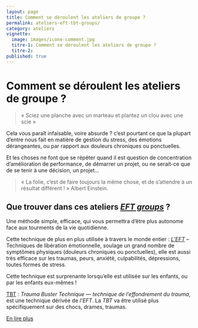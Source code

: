 ```yaml
---
layout: page
title: Comment se déroulent les ateliers de groupe ?
permalink: ateliers-eft-tbt-groups/
category: ateliers
vignette:
  image: images/icone-comment.jpg
  titre-1: Comment se déroulent les ateliers de groupe ?
  titre-2:
published: true
---
```




# Comment se déroulent les ateliers de groupe ?

> « Sciez une planche avec un marteau et plantez un clou avec une scie »

Cela vous paraît infaisable, voire absurde ? c’est pourtant ce que la plupart d’entre nous fait en matière de gestion du stress, des émotions dérangeantes, ou par rapport aux douleurs chroniques ou ponctuelles.

Et les choses ne font que se répéter quand il est question de concentration d’amélioration de performance, de démarrer un projet, ou ne serait-ce que de se tenir à une décision, un projet...

> « La folie, c’est de faire toujours la même chose, et de s’attendre à un résultat différent ! » Albert Einstein.



## Que trouver dans ces ateliers [*EFT groups*](../la-puissance-du-groupe/) ?

Une méthode simple, efficace, qui vous permettra d’être plus autonome face aux tourments de la vie quotidienne.

Cette technique de plus en plus utilisée à travers le monde entier : [*L’EFT*](../qu-est-ce-que-l-eft/) – Techniques de libération émotionnelle, soulage un grand nombre de symptômes physiques (douleurs chroniques ou ponctuelles), elle est aussi très efficace sur les traumas, peurs, anxiété, culpabilités, dépressions, toutes formes de stress.

Cette technique est surprenante lorsqu’elle est utilisée sur les enfants, ou par les enfants eux-mêmes !

[TBT](../qu-est-ce-que-la-tbt/) : *Trauma Buster Technique* — *technique de l’effondrement du trauma*, est une technique dérivée de *l’EFT*. La *TBT* va être utilisé plus spécifiquement sur des chocs, drames, traumas.

[En lire plus](../mon-parcours/)
